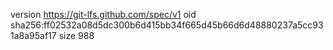 version https://git-lfs.github.com/spec/v1
oid sha256:ff02532a08d5dc300b6d415bb34f665d45b66d6d48880237a5cc931a8a95af17
size 988
